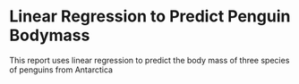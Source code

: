 # Linear Regression to Predict Penguin Bodymass
 This report uses linear regression to predict the body mass of three species of penguins from Antarctica

